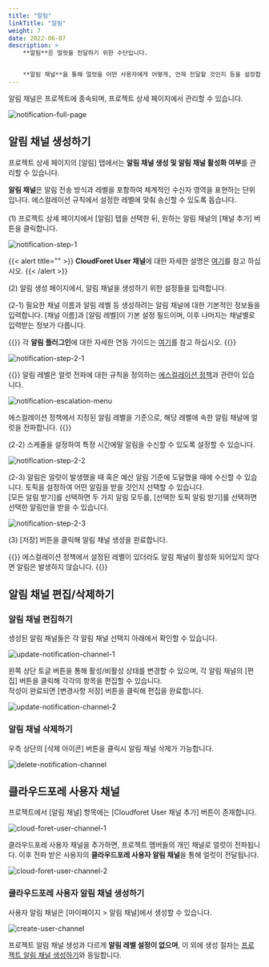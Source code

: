 ```yaml
---
title: "알림"
linkTitle: "알림"
weight: 7
date: 2022-06-07
description: >
    **알림**은 얼럿을 전달하기 위한 수단입니다.


    **알림 채널**을 통해 얼럿을 어떤 사용자에게 어떻게, 언제 전달할 것인지 등을 설정합니다.
---
```


알림 채널은 프로젝트에 종속되며, 프로젝트 상세 페이지에서 관리할 수 있습니다.

![notification-full-page](/ko/docs/guides/alert-manager/notification-img/notification-full-page.png)

## 알림 채널 생성하기

프로젝트 상세 페이지의 [알림] 탭에서는 **알림 채널 생성 및 알림 채널 활성화 여부**를 관리할 수 있습니다.

**알림 채널**은 알림 전송 방식과 레벨을 포함하여 체계적인 수신자 영역을 표현하는 단위입니다. 에스컬레이션 규칙에서 설정한 레벨에 맞춰 송신할 수 있도록 돕습니다.
<br>
<br>
(1) 프로젝트 상세 페이지에서 [알림] 탭을 선택한 뒤, 원하는 알림 채널의 [채널 추가] 버튼을 클릭합니다.

![notification-step-1](/ko/docs/guides/alert-manager/notification-img/notification-step-1.png)

{{< alert title="" >}}
**CloudForet User 채널**에 대한 자세한 설명은 [여기](/ko/docs/guides/alert-manager/notification/#클라우드포레-사용자-채널)를 참고 하십시오.
{{< /alert >}}


(2) 알림 생성 페이지에서, 알림 채널을 생성하기 위한 설정들을 입력합니다.

(2-1) 필요한 채널 이름과 알림 레벨 등 생성하려는 알림 채널에 대한 기본적인 정보들을 입력합니다. [채널 이름]과 [알림 레벨]이 기본 설정 필드이며, 이후 나머지는 채널별로 입력받는 정보가 다릅니다.

{{<alert>}}
각 **알림 플러그인**에 대한 자세한 연동 가이드는 [여기](/ko/docs/guides/plugins/alert-manager-notification/)를 참고 하십시오.
{{</alert>}}

![notification-step-2-1](/ko/docs/guides/alert-manager/notification-img/notification-step-2-1.png)

{{<alert title="알림 레벨">}}
알림 레벨은 얼럿 전파에 대한 규칙을 정의하는 [에스컬레이션 정책](/ko/docs/guides/alert-manager/escalation-policy/)과 관련이 있습니다. 

![notification-escalation-menu](/ko/docs/guides/alert-manager/notification-img/notification-escalation-menu.png)

에스컬레이션 정책에서 지정된 알림 레벨을 기준으로, 해당 레벨에 속한 알림 채널에 얼럿을 전파합니다.
{{</alert>}}

(2-2) 스케줄을 설정하여 특정 시간에말 알림을 수신할 수 있도록 설정할 수 있습니다.

![notification-step-2-2](/ko/docs/guides/alert-manager/notification-img/notification-step-2-2.png)

(2-3) 알림은 얼럿이 발생했을 때 혹은 예산 알림 기준에 도달했을 때에 수신할 수 있습니다. 토픽을 설정하여 어떤 알림을 받을 것인지 선택할 수 있습니다.
<br>
[모든 알림 받기]를 선택하면 두 가지 알림 모두를, [선택한 토픽 알림 받기]를 선택하면 선택한 알림만을 받을 수 있습니다.

![notification-step-2-3](/ko/docs/guides/alert-manager/notification-img/notification-step-2-3.png)

(3) [저장] 버튼을 클릭해 알림 채널 생성을 완료합니다.

{{<alert>}}
에스컬레이션 정책에서 설정된 레벨이 있더라도 알림 채널이 활성화 되어있지 않다면 알림은 발생하지 않습니다.
{{</alert>}}

## 알림 채널 편집/삭제하기

### 알림 채널 편집하기

생성된 알림 채널들은 각 알림 채널 선택지 아래에서 확인할 수 있습니다.

![update-notification-channel-1](/ko/docs/guides/alert-manager/notification-img/update-notification-channel-1.png)

왼쪽 상단 토글 버튼을 통해 활성/비활성 상태를 변경할 수 있으며, 각 알림 채널의 [편집] 버튼을 클릭해 각각의 항목을 편집할 수 있습니다.
<br>
작성이 완료되면 [변경사항 저장] 버튼을 클릭해 편집을 완료합니다.

![update-notification-channel-2](/ko/docs/guides/alert-manager/notification-img/update-notification-channel-2.png)

### 알림 채널 삭제하기
우측 상단의 [삭제 아이콘] 버튼을 클릭시 알림 채널 삭제가 가능합니다.

![delete-notification-channel](/ko/docs/guides/alert-manager/notification-img/delete-notification-channel.png)

## 클라우드포레 사용자 채널

프로젝트에서 [알림 채널] 항목에는 [Cloudforet User 채널 추가] 버튼이 존재합니다.

![cloud-foret-user-channel-1](/ko/docs/guides/alert-manager/notification-img/cloud-foret-user-channel-1.png)

클라우드포레 사용자 채널을 추가하면, 프로젝트 멤버들의 개인 채널로 얼럿이 전파됩니다. 이후 전파 받은 사용자의 **클라우드포레 사용자 알림 채널**을 통해 얼럿이 전달됩니다.

![cloud-foret-user-channel-2](/ko/docs/guides/alert-manager/notification-img/cloud-foret-user-channel-2.png)


### 클라우드포레 사용자 알림 채널 생성하기

사용자 알림 채널은 [마이페이지 > 알림 채널]에서 생성할 수 있습니다.

![create-user-channel](/ko/docs/guides/alert-manager/notification-img/create-user-channel.png)

프로젝트 알림 채널 생성과 다르게 **알림 레벨 설정이 없으며**, 이 외에 생성 절차는 [프로젝트 알림 채널 생성하기](/ko/docs/guides/alert-manager/notification/#알림-채널-생성하기)와 동일합니다.

